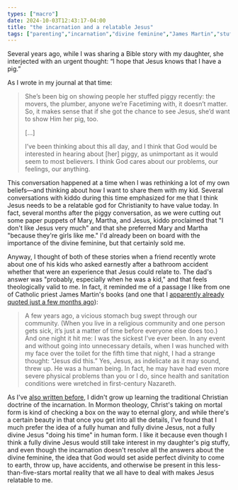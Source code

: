 ```yaml
---
types: ["macro"]
date: 2024-10-03T12:43:17-04:00
title: "the incarnation and a relatable Jesus"
tags: ["parenting","incarnation","divine feminine","James Martin","stuffies"]
---
```

Several years ago, while I was sharing a Bible story with my daughter, she interjected with an urgent thought: “I hope that Jesus knows that I have a pig.”

As I wrote in my journal at that time:

> She’s been big on showing people her stuffed piggy recently: the movers, the plumber, anyone we’re Facetiming with, it doesn’t matter. So, it makes sense that if she got the chance to see Jesus, she’d want to show Him her pig, too.
> 
> [...]
> 
> I’ve been thinking about this all day, and I think that God would be interested in hearing about [her] piggy, as unimportant as it would seem to most believers. I think God cares about our problems, our feelings, our anything.

This conversation happened at a time when I was rethinking a lot of my own beliefs—and thinking about how I want to share them with my kid. Several conversations with kiddo during this time emphasized for me that I think Jesus needs to be a relatable god for Christianity to have value today. In fact, several months after the piggy conversation, as we were cutting out some paper puppets of Mary, Martha, and Jesus, kiddo proclaimed that "I don't like Jesus very much" and that she preferred Mary and Martha "because they're girls like me." I'd already been on board with the importance of the divine feminine, but that certainly sold me. 

Anyway, I thought of both of these stories when a friend recently wrote about one of his kids who asked earnestly after a bathroom accident whether that were an experience that Jesus could relate to. The dad's answer was "probably, especially when he was a kid," and that feels theologically valid to me. In fact, it reminded me of a passage I like from one of Catholic priest James Martin's books (and one that I [apparently already quoted just a few months ago](https://spencergreenhalgh.com/communities/abandoning-the-false-god-of-control/)): 

> A few years ago, a vicious stomach bug swept through our community. (When you live in a religious community and one person gets sick, it’s just a matter of time before everyone else does too.) And one night it hit me: I was the sickest I’ve ever been. In any event and without going into unnecessary details, when I was hunched with my face over the toilet for the fifth time that night, I had a strange thought: “Jesus did this.” Yes, Jesus, as indelicate as it may sound, threw up. He was a human being. In fact, he may have had even more severe physical problems than you or I do, since health and sanitation conditions were wretched in first-century Nazareth.

As I've [also written before](https://spencergreenhalgh.com/communities/an-enmediated-god/), I didn't grow up learning the traditional Christian doctrine of the incarnation. In Mormon theology, Christ's taking on mortal form is kind of checking a box on the way to eternal glory, and while there's a certain beauty in that once you get into all the details, I've found that I much prefer the idea of a fully human and fully divine Jesus, not a fully divine Jesus "doing his time" in human form. I like it because even though I think a fully divine Jesus would still take interest in my daughter's pig stuffy, and even though the incarnation doesn't resolve all the answers about the divine feminine, the idea that God would set aside perfect divinity to come to earth, throw up, have accidents, and otherwise be present in this less-than-five-stars mortal reality that we all have to deal with makes Jesus relatable to me. 
